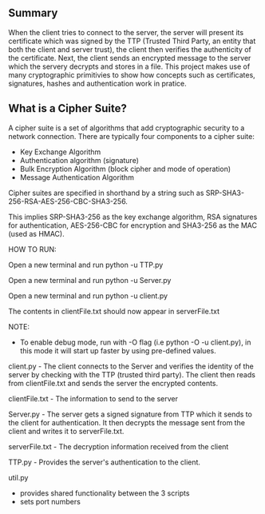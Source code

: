 ## Summary
When the client tries to connect to the server, the server will present its certificate which was signed by the TTP (Trusted Third Party, an entity that both the client and server trust), the client then verifies the authenticity of the certificate. Next, the client sends an encrypted message to the server which the servery decrypts and stores in a file. This project makes use of many cryptographic primitivies to show how concepts such as certificates, signatures, hashes and authentication work in pratice.
 

## What is a Cipher Suite?
A cipher suite is a set of algorithms that add cryptographic security to a network connection. There are typically four components to a cipher suite:

* Key Exchange Algorithm 
* Authentication algorithm (signature)
* Bulk Encryption Algorithm (block cipher and mode of operation)
* Message Authentication Algorithm

Cipher suites are specified in shorthand by a string such as SRP-SHA3-256-RSA-AES-256-CBC-SHA3-256.

This implies SRP-SHA3-256 as the key exchange algorithm, RSA signatures for authentication, AES-256-CBC for encryption and SHA3-256 as the MAC (used as HMAC).


HOW TO RUN:

Open a new terminal and run python -u TTP.py

Open a new terminal and run python -u Server.py

Open a new terminal and run python -u client.py

The contents in clientFile.txt should now appear in serverFile.txt

NOTE:
- To enable debug mode, run with -O flag (i.e python -O -u client.py), in this mode it will start up faster by using pre-defined values.

client.py - The client connects to the Server and verifies the identity of the server by checking with the TTP (trusted third party). The client then reads from clientFile.txt and sends the server the encrypted contents.

clientFile.txt - The information to send to the server

Server.py - The server gets a signed signature from TTP which it sends to the client for authentication. It then decrypts the message sent from the client and writes it to serverFile.txt.

serverFile.txt - The decryption information received from the client

TTP.py - Provides the server's authentication to the client. 

util.py
- provides shared functionality between the 3 scripts
- sets port numbers
 
